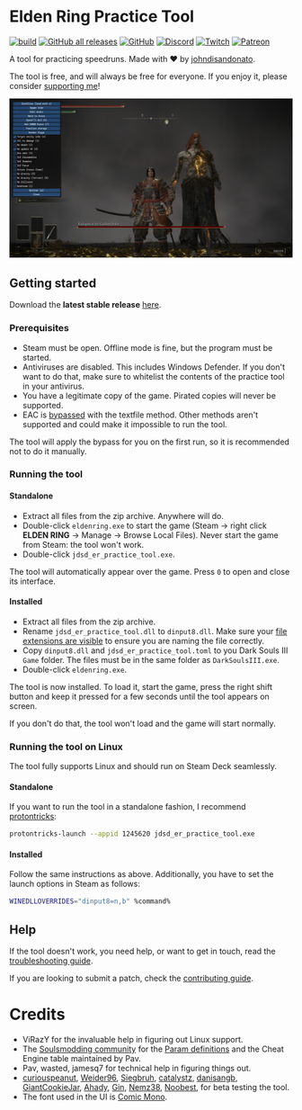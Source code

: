# Elden Ring Practice Tool

[![build](https://github.com/veeenu/eldenring-practice-tool/actions/workflows/build.yml/badge.svg)](https://github.com/veeenu/eldenring-practice-tool/actions)
[![GitHub all releases](https://img.shields.io/github/downloads/veeenu/eldenring-practice-tool/total)](https://github.com/veeenu/eldenring-practice-tool/releases/latest)
[![GitHub](https://img.shields.io/github/license/veeenu/eldenring-practice-tool)](https://github.com/veeenu/eldenring-practice-tool/blob/main/LICENSE) 
[![Discord](https://img.shields.io/discord/267623298647457802)](https://discord.gg/CVHbN7eF)
[![Twitch](https://img.shields.io/twitch/status/johndisandonato?style=social)](https://twitch.tv/johndisandonato)
[![Patreon](https://img.shields.io/badge/Support_me-Patreon-orange)](https://www.patreon.com/johndisandonato)

A tool for practicing speedruns. Made with ❤️ by [johndisandonato](https://twitch.tv/johndisandonato).

The tool is free, and will always be free for everyone. If you enjoy it, please consider 
[supporting me](https://www.patreon.com/johndisandonato)!

![Screenshot](lib/data/screenshot.jpg)

## Getting started

Download the **latest stable release** [here](https://github.com/veeenu/eldenring-practice-tool/releases/latest).

### Prerequisites

- Steam must be open. Offline mode is fine, but the program must be started.
- Antiviruses are disabled. This includes Windows Defender. If you don't want to do that, make sure to whitelist the contents of the practice tool in your antivirus.
- You have a legitimate copy of the game. Pirated copies will never be supported.
- EAC is [bypassed](https://soulsspeedruns.com/eldenring/eac-bypass/) with the textfile method.
Other methods aren't supported and could make it impossible to run the tool.

The tool will apply the bypass for you on the first run, so it is recommended not to do it
manually.

### Running the tool

#### Standalone

- Extract all files from the zip archive. Anywhere will do.
- Double-click `eldenring.exe` to start the game (Steam → right click **ELDEN
  RING** → Manage → Browse Local Files). Never start the game from Steam: the tool won't work.
- Double-click `jdsd_er_practice_tool.exe`.

The tool will automatically appear over the game. Press `0` to open and close its interface.

#### Installed

- Extract all files from the zip archive.
- Rename `jdsd_er_practice_tool.dll` to `dinput8.dll`. Make sure your [file extensions are visible](https://www.howtogeek.com/205086/beginner-how-to-make-windows-show-file-extensions/)
  to ensure you are naming the file correctly.
- Copy `dinput8.dll` and `jdsd_er_practice_tool.toml` to you Dark Souls III `Game` folder.
  The files must be in the same folder as `DarkSoulsIII.exe`.
- Double-click `eldenring.exe`.

The tool is now installed. To load it, start the game, press the right shift button and 
keep it pressed for a few seconds until the tool appears on screen.

If you don't do that, the tool won't load and the game will start normally.

### Running the tool on Linux

The tool fully supports Linux and should run on Steam Deck seamlessly.

#### Standalone

If you want to run the tool in a standalone fashion, I recommend [protontricks](https://github.com/Matoking/protontricks):

```sh
protontricks-launch --appid 1245620 jdsd_er_practice_tool.exe
```

#### Installed

Follow the same instructions as above. Additionally, you have to set the launch options in Steam as follows:

```sh
WINEDLLOVERRIDES="dinput8=n,b" %command%
```

## Help

If the tool doesn't work, you need help, or want to get in touch, read the [troubleshooting guide](TROUBLESHOOTING.md).

If you are looking to submit a patch, check the [contributing guide](CONTRIBUTING.md).

# Credits

- ViRazY for the invaluable help in figuring out Linux support.
- The [Soulsmodding community](http://soulsmodding.wikidot.com/) for the
  [Param definitions](https://github.com/soulsmods/Paramdex) and the
  Cheat Engine table maintained by Pav.
- Pav, wasted, jamesq7 for technical help in figuring things out.
- [curiouspeanut](https://twitch.tv/curiouspeanut), [Weider96](https://twitch.tv/weider96),
  [Siegbruh](https://twitch.tv/siegbruh), [catalystz](https://twitch.tv/catalystz),
  [danisangb](https://twitch.tv/danisangb), [GiantCookieJar](https://twitch.tv/GiantCookieJar),
  [Ahady](https://twitch.tv/ahady), [Gin](https://twitch.tv/g1nnz),
  [Nemz38](https://twitch.tv/nemz38), [Noobest](https://twitch.tv/noobest),
  for beta testing the tool.
- The font used in the UI is [Comic Mono](https://github.com/dtinth/comic-mono-font).

